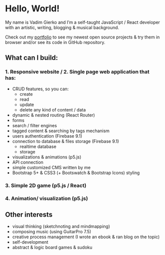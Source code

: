 # Hello, World!

My name is Vadim Gierko and I’m a self-taught JavaScript / React developer with an artistic, writing, blogging & musical background.

Check out my [portfolio](https://vadimgierko.github.io/frontend-developer-portfolio/) to see my newest open source projects & try them in browser and/or see its code in GitHub repository.

## What can I build:

### 1. Responsive website / 2. Single page web application that has:
- CRUD features, so you can:
   - create
   - read
   - update
   - delete any kind of content / data
- dynamic & nested routing (React Router)
- forms
- search / filter engines
- tagged content & searching by tags mechanism
- users authentication (Firebase 9.1)
- connection to database & files storage (Firebase 9.1)
   - realtime database
   - storage
- visualizations & animations (p5.js)
- API connection
- simple customized CMS written by me
- Bootstrap 5+ & CSS3 (+ Bootswatch & Bootstrap Icons) styling

### 3. Simple 2D game (p5.js / React)
### 4. Animation/ visualization (p5.js)

## Other interests

- visual thinking (sketchnoting and mindmapping)
- composing music (using GuitarPro 7.5)
- creative process management (I wrote an ebook & ran blog on the topic)
- self-development
- abstract & logic board games & sudoku
